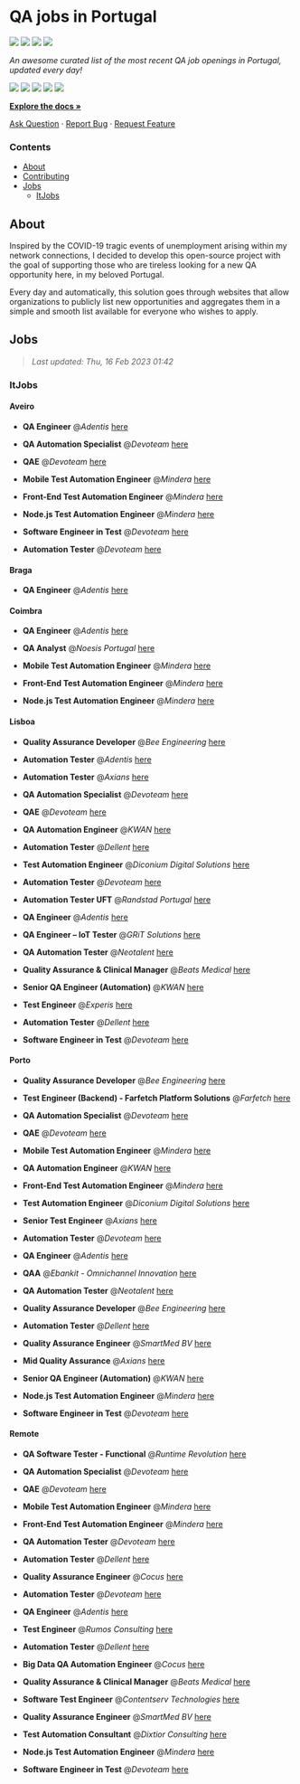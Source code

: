 QA jobs in Portugal
========================

![](https://img.shields.io/static/v1?label=%F0%9F%8C%9F&message=If%20Useful&color=BC4E99)
[![](https://img.shields.io/github/stars/sergiomartins8/qa-jobs-in-portugal)](https://github.com/sergiomartins8/qa-jobs-in-portugal/stargazers)
[![](https://img.shields.io/github/forks/sergiomartins8/qa-jobs-in-portugal)](https://github.com/sergiomartins8/qa-jobs-in-portugal/network/members)
[![](https://img.shields.io/badge/-sergiomartins8-blue?logo=Linkedin&logoColor=white)](https://www.linkedin.com/in/sergiomartins8/)

_An awesome curated list of the most recent QA job openings in Portugal, updated every day!_

[![](https://img.shields.io/github/v/release/sergiomartins8/qa-jobs-in-portugal)](https://github.com/sergiomartins8/qa-jobs-in-portugal/releases)
[![](https://github.com/sergiomartins8/qa-jobs-in-portugal/workflows/release/badge.svg)](https://github.com/sergiomartins8/qa-jobs-in-portugal/actions?query=workflow%3Arelease)
[![](https://img.shields.io/github/issues/sergiomartins8/qa-jobs-in-portugal)](https://github.com/sergiomartins8/qa-jobs-in-portugal/issues)
[![](https://img.shields.io/github/contributors/sergiomartins8/qa-jobs-in-portugal)](https://github.com/sergiomartins8/qa-jobs-in-portugal/graphs/contributors)
[![](https://img.shields.io/github/license/sergiomartins8/qa-jobs-in-portugal)](https://github.com/sergiomartins8/qa-jobs-in-portugal/blob/master/LICENSE)

**[Explore the docs »](https://github.com/sergiomartins8/qa-jobs-in-portugal/blob/master/docs/DOCUMENTATION.md)**

[Ask Question](https://github.com/sergiomartins8/qa-jobs-in-portugal/issues) 
·
[Report Bug](https://github.com/sergiomartins8/qa-jobs-in-portugal/issues)
·
[Request Feature](https://github.com/sergiomartins8/qa-jobs-in-portugal/issues)

### Contents
* [About](#about)
* [Contributing](https://github.com/sergiomartins8/qa-jobs-in-portugal/blob/master/docs/CONTRIBUTING.md)
* [Jobs](#jobs)
  * [ItJobs](#itjobs)

## About
Inspired by the COVID-19 tragic events of unemployment arising within my network connections, I decided to develop this open-source project with the goal of supporting those who are tireless looking for a new QA opportunity here, in my beloved Portugal.

Every day and automatically, this solution goes through websites that allow organizations to publicly list new opportunities and aggregates them in a simple and smooth list available for everyone who wishes to apply.

Jobs
---------

> _Last updated: Thu, 16 Feb 2023 01:42_

### ItJobs

#### Aveiro

- **QA Engineer** @_Adentis_ [here](https://www.itjobs.pt/oferta/454241/qa-engineer)


- **QA Automation Specialist** @_Devoteam_ [here](https://www.itjobs.pt/oferta/453165/qa-automation-specialist)


- **QAE** @_Devoteam_ [here](https://www.itjobs.pt/oferta/454621/qae)


- **Mobile Test Automation Engineer** @_Mindera_ [here](https://www.itjobs.pt/oferta/454216/mobile-test-automation-engineer)


- **Front-End Test Automation Engineer** @_Mindera_ [here](https://www.itjobs.pt/oferta/454215/front-end-test-automation-engineer)


- **Node.js Test Automation Engineer** @_Mindera_ [here](https://www.itjobs.pt/oferta/454218/node-js-test-automation-engineer)


- **Software Engineer in Test** @_Devoteam_ [here](https://www.itjobs.pt/oferta/454010/software-engineer-in-test)


- **Automation Tester** @_Devoteam_ [here](https://www.itjobs.pt/oferta/452715/automation-tester)

#### Braga

- **QA Engineer** @_Adentis_ [here](https://www.itjobs.pt/oferta/454241/qa-engineer)

#### Coimbra

- **QA Engineer** @_Adentis_ [here](https://www.itjobs.pt/oferta/454241/qa-engineer)


- **QA Analyst** @_Noesis Portugal_ [here](https://www.itjobs.pt/oferta/453411/qa-analyst)


- **Mobile Test Automation Engineer** @_Mindera_ [here](https://www.itjobs.pt/oferta/454216/mobile-test-automation-engineer)


- **Front-End Test Automation Engineer** @_Mindera_ [here](https://www.itjobs.pt/oferta/454215/front-end-test-automation-engineer)


- **Node.js Test Automation Engineer** @_Mindera_ [here](https://www.itjobs.pt/oferta/454218/node-js-test-automation-engineer)

#### Lisboa

- **Quality Assurance Developer** @_Bee Engineering_ [here](https://www.itjobs.pt/oferta/454011/quality-assurance-developer)


- **Automation Tester** @_Adentis_ [here](https://www.itjobs.pt/oferta/453375/automation-tester)


- **Automation Tester** @_Axians_ [here](https://www.itjobs.pt/oferta/453020/automation-tester)


- **QA Automation Specialist** @_Devoteam_ [here](https://www.itjobs.pt/oferta/453165/qa-automation-specialist)


- **QAE** @_Devoteam_ [here](https://www.itjobs.pt/oferta/454621/qae)


- **QA Automation Engineer** @_KWAN_ [here](https://www.itjobs.pt/oferta/454064/qa-automation-engineer)


- **Automation Tester** @_Dellent_ [here](https://www.itjobs.pt/oferta/453999/automation-tester)


- **Test Automation Engineer** @_Diconium Digital Solutions_ [here](https://www.itjobs.pt/oferta/452518/test-automation-engineer)


- **Automation Tester** @_Devoteam_ [here](https://www.itjobs.pt/oferta/452715/automation-tester)


- **Automation Tester UFT** @_Randstad Portugal_ [here](https://www.itjobs.pt/oferta/453505/automation-tester-uft)


- **QA Engineer** @_Adentis_ [here](https://www.itjobs.pt/oferta/454241/qa-engineer)


- **QA Engineer – IoT Tester** @_GRiT Solutions_ [here](https://www.itjobs.pt/oferta/454753/qa-engineer-iot-tester)


- **QA Automation Tester** @_Neotalent_ [here](https://www.itjobs.pt/oferta/453286/qa-automation-tester)


- **Quality Assurance & Clinical Manager** @_Beats Medical_ [here](https://www.itjobs.pt/oferta/454488/quality-assurance-clinical-manager)


- **Senior QA Engineer (Automation)** @_KWAN_ [here](https://www.itjobs.pt/oferta/453951/senior-qa-engineer-automation)


- **Test Engineer** @_Experis_ [here](https://www.itjobs.pt/oferta/452830/test-engineer)


- **Automation Tester** @_Dellent_ [here](https://www.itjobs.pt/oferta/453147/automation-tester)


- **Software Engineer in Test** @_Devoteam_ [here](https://www.itjobs.pt/oferta/454010/software-engineer-in-test)

#### Porto

- **Quality Assurance Developer** @_Bee Engineering_ [here](https://www.itjobs.pt/oferta/454011/quality-assurance-developer)


- **Test Engineer (Backend) - Farfetch Platform Solutions** @_Farfetch_ [here](https://www.itjobs.pt/oferta/452693/test-engineer-backend-farfetch-platform-solutions)


- **QA Automation Specialist** @_Devoteam_ [here](https://www.itjobs.pt/oferta/453165/qa-automation-specialist)


- **QAE** @_Devoteam_ [here](https://www.itjobs.pt/oferta/454621/qae)


- **Mobile Test Automation Engineer** @_Mindera_ [here](https://www.itjobs.pt/oferta/454216/mobile-test-automation-engineer)


- **QA Automation Engineer** @_KWAN_ [here](https://www.itjobs.pt/oferta/454064/qa-automation-engineer)


- **Front-End Test Automation Engineer** @_Mindera_ [here](https://www.itjobs.pt/oferta/454215/front-end-test-automation-engineer)


- **Test Automation Engineer** @_Diconium Digital Solutions_ [here](https://www.itjobs.pt/oferta/452518/test-automation-engineer)


- **Senior Test Engineer** @_Axians_ [here](https://www.itjobs.pt/oferta/454644/senior-test-engineer)


- **Automation Tester** @_Devoteam_ [here](https://www.itjobs.pt/oferta/452715/automation-tester)


- **QA Engineer** @_Adentis_ [here](https://www.itjobs.pt/oferta/454241/qa-engineer)


- **QAA** @_Ebankit - Omnichannel Innovation_ [here](https://www.itjobs.pt/oferta/453791/qaa)


- **QA Automation Tester** @_Neotalent_ [here](https://www.itjobs.pt/oferta/453286/qa-automation-tester)


- **Quality Assurance Developer** @_Bee Engineering_ [here](https://www.itjobs.pt/oferta/454021/quality-assurance-developer)


- **Automation Tester** @_Dellent_ [here](https://www.itjobs.pt/oferta/454394/automation-tester)


- **Quality Assurance Engineer** @_SmartMed BV_ [here](https://www.itjobs.pt/oferta/454253/quality-assurance-engineer)


- **Mid Quality Assurance** @_Axians_ [here](https://www.itjobs.pt/oferta/454651/mid-quality-assurance)


- **Senior QA Engineer (Automation)** @_KWAN_ [here](https://www.itjobs.pt/oferta/453951/senior-qa-engineer-automation)


- **Node.js Test Automation Engineer** @_Mindera_ [here](https://www.itjobs.pt/oferta/454218/node-js-test-automation-engineer)


- **Software Engineer in Test** @_Devoteam_ [here](https://www.itjobs.pt/oferta/454010/software-engineer-in-test)

#### Remote

- **QA Software Tester - Functional** @_Runtime Revolution_ [here](https://www.itjobs.pt/oferta/454150/qa-software-tester-functional)


- **QA Automation Specialist** @_Devoteam_ [here](https://www.itjobs.pt/oferta/453165/qa-automation-specialist)


- **QAE** @_Devoteam_ [here](https://www.itjobs.pt/oferta/454621/qae)


- **Mobile Test Automation Engineer** @_Mindera_ [here](https://www.itjobs.pt/oferta/454216/mobile-test-automation-engineer)


- **Front-End Test Automation Engineer** @_Mindera_ [here](https://www.itjobs.pt/oferta/454215/front-end-test-automation-engineer)


- **QA Automation Tester** @_Devoteam_ [here](https://www.itjobs.pt/oferta/453100/qa-automation-tester)


- **Automation Tester** @_Dellent_ [here](https://www.itjobs.pt/oferta/453999/automation-tester)


- **Quality Assurance Engineer** @_Cocus_ [here](https://www.itjobs.pt/oferta/454696/quality-assurance-engineer)


- **Automation Tester** @_Devoteam_ [here](https://www.itjobs.pt/oferta/452715/automation-tester)


- **QA Engineer** @_Adentis_ [here](https://www.itjobs.pt/oferta/454241/qa-engineer)


- **Test Engineer** @_Rumos Consulting_ [here](https://www.itjobs.pt/oferta/452560/test-engineer)


- **Automation Tester** @_Dellent_ [here](https://www.itjobs.pt/oferta/454394/automation-tester)


- **Big Data QA Automation Engineer** @_Cocus_ [here](https://www.itjobs.pt/oferta/453667/big-data-qa-automation-engineer)


- **Quality Assurance & Clinical Manager** @_Beats Medical_ [here](https://www.itjobs.pt/oferta/454488/quality-assurance-clinical-manager)


- **Software Test Engineer** @_Contentserv Technologies_ [here](https://www.itjobs.pt/oferta/453645/software-test-engineer)


- **Quality Assurance Engineer** @_SmartMed BV_ [here](https://www.itjobs.pt/oferta/454253/quality-assurance-engineer)


- **Test Automation Consultant** @_Dixtior Consulting_ [here](https://www.itjobs.pt/oferta/454744/test-automation-consultant)


- **Node.js Test Automation Engineer** @_Mindera_ [here](https://www.itjobs.pt/oferta/454218/node-js-test-automation-engineer)


- **Software Engineer in Test** @_Devoteam_ [here](https://www.itjobs.pt/oferta/454010/software-engineer-in-test)

